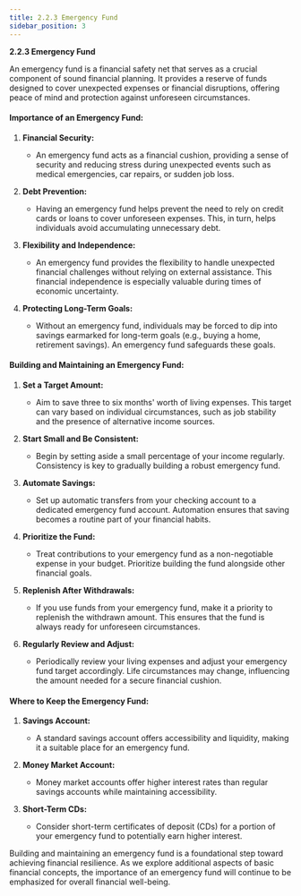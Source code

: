 ```yaml
---
title: 2.2.3 Emergency Fund
sidebar_position: 3
---
```


**2.2.3 Emergency Fund**

An emergency fund is a financial safety net that serves as a crucial component of sound financial planning. It provides a reserve of funds designed to cover unexpected expenses or financial disruptions, offering peace of mind and protection against unforeseen circumstances.

#### Importance of an Emergency Fund:

1. **Financial Security:**
   - An emergency fund acts as a financial cushion, providing a sense of security and reducing stress during unexpected events such as medical emergencies, car repairs, or sudden job loss.

2. **Debt Prevention:**
   - Having an emergency fund helps prevent the need to rely on credit cards or loans to cover unforeseen expenses. This, in turn, helps individuals avoid accumulating unnecessary debt.

3. **Flexibility and Independence:**
   - An emergency fund provides the flexibility to handle unexpected financial challenges without relying on external assistance. This financial independence is especially valuable during times of economic uncertainty.

4. **Protecting Long-Term Goals:**
   - Without an emergency fund, individuals may be forced to dip into savings earmarked for long-term goals (e.g., buying a home, retirement savings). An emergency fund safeguards these goals.

#### Building and Maintaining an Emergency Fund:

1. **Set a Target Amount:**
   - Aim to save three to six months' worth of living expenses. This target can vary based on individual circumstances, such as job stability and the presence of alternative income sources.

2. **Start Small and Be Consistent:**
   - Begin by setting aside a small percentage of your income regularly. Consistency is key to gradually building a robust emergency fund.

3. **Automate Savings:**
   - Set up automatic transfers from your checking account to a dedicated emergency fund account. Automation ensures that saving becomes a routine part of your financial habits.

4. **Prioritize the Fund:**
   - Treat contributions to your emergency fund as a non-negotiable expense in your budget. Prioritize building the fund alongside other financial goals.

5. **Replenish After Withdrawals:**
   - If you use funds from your emergency fund, make it a priority to replenish the withdrawn amount. This ensures that the fund is always ready for unforeseen circumstances.

6. **Regularly Review and Adjust:**
   - Periodically review your living expenses and adjust your emergency fund target accordingly. Life circumstances may change, influencing the amount needed for a secure financial cushion.

#### Where to Keep the Emergency Fund:

1. **Savings Account:**
   - A standard savings account offers accessibility and liquidity, making it a suitable place for an emergency fund.

2. **Money Market Account:**
   - Money market accounts offer higher interest rates than regular savings accounts while maintaining accessibility.

3. **Short-Term CDs:**
   - Consider short-term certificates of deposit (CDs) for a portion of your emergency fund to potentially earn higher interest.

Building and maintaining an emergency fund is a foundational step toward achieving financial resilience. As we explore additional aspects of basic financial concepts, the importance of an emergency fund will continue to be emphasized for overall financial well-being.